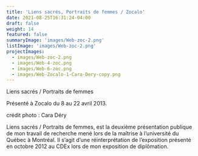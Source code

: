 ```yaml
---
title: 'Liens sacrés, Portraits de femmes / Zocalo'
date: 2021-08-25T16:31:24-04:00
draft: false
weight: 14
featured: false
summaryImage: 'images/Web-zoc-2.png'
listImage: 'images/Web-zoc-2.png'
projectImages:
  - images/Web-zoc-2.png
  - images/Web-4-zoc.png
  - images/Web-6-zoc.png
  - images/Web-Zocalo-1-Cara-Dery-copy.png
---
```


Liens sacrés / Portraits de femmes

Présenté à Zocalo du 8 au 22 avril 2013.

crédit photo : Cara Déry

Liens sacrés / Portraits de femmes, est la deuxième présentation publique de mon travail de recherche mené lors de la maîtrise à l&rsquo;université du Québec à Montréal. Il s&rsquo;agit d&rsquo;une réinterprétation de l&rsquo;exposition présenté en octobre 2012 au CDEx lors de mon exposition de diplômation.

